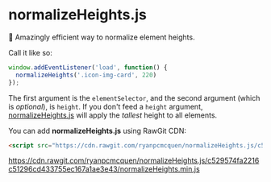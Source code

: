 # normalizeHeights.js
:two_women_holding_hands: Amazingly efficient way to normalize element heights.

Call it like so:

```javascript
window.addEventListener('load', function() {
  normalizeHeights('.icon-img-card', 220)
});
```

The first argument is the `elementSelector`, and the second argument (which is *optional*), is `height`. If you don't feed a `height` argument, [normalizeHeights.js](https://github.com/ryanpcmcquen/normalizeHeights.js) will apply the *tallest* height to all elements.

You can add **normalizeHeights.js** using RawGit CDN:

```html
<script src="https://cdn.rawgit.com/ryanpcmcquen/normalizeHeights.js/c529574fa2216c51296cd433755ec167a1ae3e43/normalizeHeights.min.js"></script>
```

https://cdn.rawgit.com/ryanpcmcquen/normalizeHeights.js/c529574fa2216c51296cd433755ec167a1ae3e43/normalizeHeights.min.js
